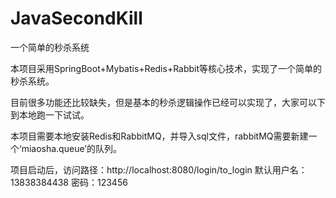 # JavaSecondKill
一个简单的秒杀系统

本项目采用SpringBoot+Mybatis+Redis+Rabbit等核心技术，实现了一个简单的秒杀系统。


目前很多功能还比较缺失，但是基本的秒杀逻辑操作已经可以实现了，大家可以下到本地跑一下试试。



本项目需要本地安装Redis和RabbitMQ，并导入sql文件，rabbitMQ需要新建一个‘miaosha.queue’的队列。


项目启动后，访问路径：http://localhost:8080/login/to_login  默认用户名：13838384438 密码：123456

